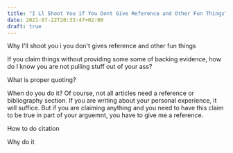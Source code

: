 ```yaml
---
title: "I Ll Shoot You if You Dont Give Reference and Other Fun Things"
date: 2021-07-22T20:33:47+02:00
draft: true
---
```


Why I'll shoot you i you don't gives reference and other fun things

If you claim things without providing some some of backing evidence, how do I know you are not pulling stuff out of your ass?

What is proper quoting?

When do you do it?
Of course, not all articles need a reference or bibliography section. If you are writing about your personal experience, it will suffice. But if you are claiming anything and you need to have this claim to be true in part of your arguemnt, you have to give me a reference.

How to do citation

Why do it
